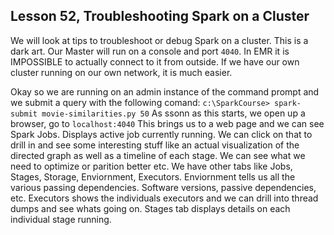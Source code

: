 ## Lesson 52, Troubleshooting Spark on a Cluster

We will look at tips to troubleshoot or debug Spark on a cluster. This is a dark art. Our Master will run on a console and port `4040`. In EMR it is IMPOSSIBLE to actually connect to it from outside. If we have our own cluster running on our own network, it is much easier.

Okay so we are running on an admin instance of the command prompt and we submit a query with the following comand:
```c:\SparkCourse> spark-submit movie-similarities.py 50```
As ssonn as this starts, we open up a browser, go to `localhost:4040`
This brings us to a web page and we can see Spark Jobs. Displays active job currently running. We can click on that to drill in and see some interesting stuff like an actual visualization of the directed graph as well as a timeline of each stage. We can see what we need to optimize or parition better etc.
We have other tabs like Jobs, Stages, Storage, Enviornment, Executors. Enviornment tells us all the various passing dependencies. Software versions, passive dependencies, etc. Executors shows the individuals executors and we can drill into thread dumps and see whats going on.
Stages tab displays details on each individual stage running.